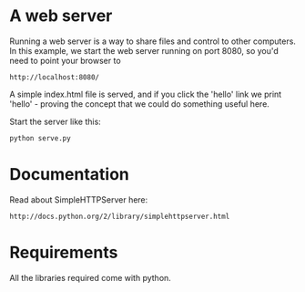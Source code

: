 # A web server

Running a web server is a way to share files and control to other computers. In this example, we start the web server running on port 8080, so you'd need to point your browser to

    http://localhost:8080/

A simple index.html file is served, and if you click the 'hello' link we print 'hello' - proving the concept that we could do something useful here.

Start the server like this:

    python serve.py

# Documentation

Read about SimpleHTTPServer here:

    http://docs.python.org/2/library/simplehttpserver.html

# Requirements

All the libraries required come with python.

